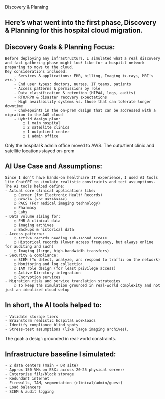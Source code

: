 Discovery & Planning

## Here’s what went into the first phase, Discovery & Planning for this hospital cloud migration.

## Discovery Goals & Planning Focus:
	Before deploying any infrastructure, I simulated what a real discovery and fact gathering phase might look like for a hospital network preparing to move to the cloud. 
	Key considerations included:
		- Services & applications: EHR, billing, Imaging (x-rays, MRI's etc.)
		- End user types: doctors, nurses, IT teams, patients
		- Access patterns & permissions by role
		- Data classification & retention (HIPAA, logs, audits)
		- RTO/RPO & disaster recovery expectations
		- High availability systems vs. those that can tolerate longer downtime
		- Chokepoints in the on-prem design that can be addressed with a migration to the AWS cloud
		- Hybrid design plan:
			○ 1 main hospital
			○ 2 satellite clinics
			○ 1 outpatient center
			○ 1 admin office
Only the hospital & admin office moved to AWS. The outpatient clinic and satellite locations stayed on-prem

## AI Use Case and Assumptions:
	Since I don’t have hands-on healthcare IT experience, I used AI tools like ChatGPT to simulate realistic constraints and test assumptions. The AI tools helped define:
	- Actual core clinical applications like: 
		○ Cerner (for Electronic Health Records)
		○ Oracle (For Databases)
		○ PACS (For medical imaging technology)
		○ Pharmacy
		○ Labs
	- Data volume sizing for:
		○ EHR & clinical data
		○ Imaging archives
		○ Backups & historical data
	- Access patterns:
		○ Active records needing sub-second access
		○ Historical records (lower access frequency, but always online for auditing and such)
		○ Imaging (large, high-bandwidth transfers)
	- Security & compliance:
		○ SIEM (To detect, analyze, and respond to traffic on the network)
		○ Monitoring and log collection
		○ IAM role design (for least privilege access)
		○ Active Directory integration
		○ Encryption services
	- Migration risks and service translation strategies
		○ To keep the simulation grounded in real-world complexity and not just an idealized cloud setup

## In short, the AI tools helped to:
	- Validate storage tiers
	- Brainstorm realistic hospital workloads
	- Identify compliance blind spots
	- Stress-test assumptions (like large imaging archives).
The goal: a design grounded in real-world constraints.


## Infrastructure baseline I simulated:
	- 2 data centers (main + DR site)
	- Approx 150 VMs on ESXi across 20–25 physical servers
	- Enterprise file/block storage
	- Redundant internet
	- Firewalls, IAM, segmentation (clinical/admin/guest)
	- Load balancers
	- SIEM & audit logging
